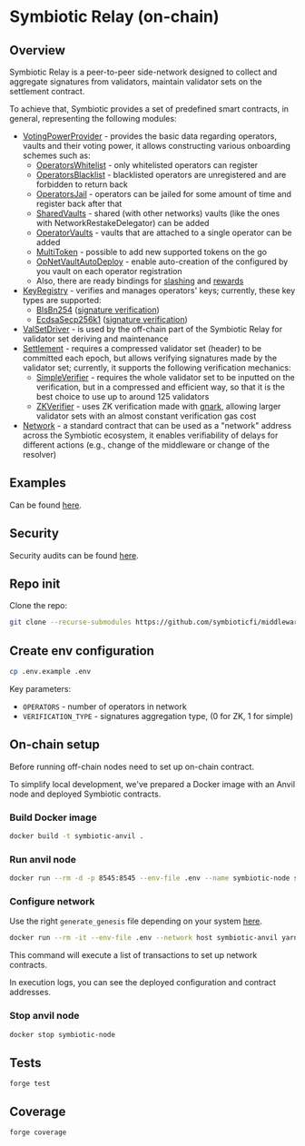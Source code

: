 # Symbiotic Relay (on-chain)

## Overview

Symbiotic Relay is a peer-to-peer side-network designed to collect and aggregate signatures from validators, maintain validator sets on the settlement contract.

To achieve that, Symbiotic provides a set of predefined smart contracts, in general, representing the following modules:

- [VotingPowerProvider](./src/contracts/modules/voting-power/) - provides the basic data regarding operators, vaults and their voting power, it allows constructing various onboarding schemes such as:
  - [OperatorsWhitelist](./src/contracts/modules/voting-power/extensions/OperatorsWhitelist.sol) - only whitelisted operators can register
  - [OperatorsBlacklist](./src/contracts/modules/voting-power/extensions/OperatorsBlacklist.sol) - blacklisted operators are unregistered and are forbidden to return back
  - [OperatorsJail](./src/contracts/modules/voting-power/extensions/OperatorsJail.sol) - operators can be jailed for some amount of time and register back after that
  - [SharedVaults](./src/contracts/modules/voting-power/extensions/SharedVaults.sol) - shared (with other networks) vaults (like the ones with NetworkRestakeDelegator) can be added
  - [OperatorVaults](./src/contracts/modules/voting-power/extensions/OperatorVaults.sol) - vaults that are attached to a single operator can be added
  - [MultiToken](./src/contracts/modules/voting-power/extensions/MultiToken.sol) - possible to add new supported tokens on the go
  - [OpNetVaultAutoDeploy](./src/contracts/modules/voting-power/extensions/OpNetVaultAutoDeploy.sol) - enable auto-creation of the configured by you vault on each operator registration
  - Also, there are ready bindings for [slashing](./src/contracts/modules/voting-power/extensions/BaseSlashing.sol) and [rewards](./src/contracts/modules/voting-power/extensions/BaseRewards.sol)
- [KeyRegistry](./src/contracts/modules/key-registry/) - verifies and manages operators' keys; currently, these key types are supported:
  - [BlsBn254](./src/contracts/libraries/keys/KeyBlsBn254.sol) ([signature verification](./src/contracts/libraries/sigs/SigBlsBn254.sol))
  - [EcdsaSecp256k1](./src/contracts/libraries/keys/KeyEcdsaSecp256k1.sol) ([signature verification](./src/contracts/libraries/sigs/SigEcdsaSecp256k1.sol))
- [ValSetDriver](./src/contracts/modules/valset-driver/) - is used by the off-chain part of the Symbiotic Relay for validator set deriving and maintenance
- [Settlement](./src/contracts/modules/settlement/) - requires a compressed validator set (header) to be committed each epoch, but allows verifying signatures made by the validator set; currently, it supports the following verification mechanics:
  - [SimpleVerifier](./src/contracts/modules/settlement/sig-verifiers/SigVerifierBlsBn254Simple.sol) - requires the whole validator set to be inputted on the verification, but in a compressed and efficient way, so that it is the best choice to use up to around 125 validators
  - [ZKVerifier](./src/contracts/modules/settlement/sig-verifiers/SigVerifierBlsBn254ZK.sol) - uses ZK verification made with [gnark](https://github.com/Consensys/gnark), allowing larger validator sets with an almost constant verification gas cost
- [Network](./src/contracts/modules/network/) - a standard contract that can be used as a "network" address across the Symbiotic ecosystem, it enables verifiability of delays for different actions (e.g., change of the middleware or change of the resolver)

## Examples

Can be found [here](./examples/).

## Security

Security audits can be found [here](./audits).

## Repo init

Clone the repo:

```bash
git clone --recurse-submodules https://github.com/symbioticfi/middleware-sdk.git
```

## Create env configuration

```bash
cp .env.example .env
```

Key parameters:

- `OPERATORS` - number of operators in network
- `VERIFICATION_TYPE` - signatures aggregation type, (0 for ZK, 1 for simple)

## On-chain setup

Before running off-chain nodes need to set up on-chain contract.

To simplify local development, we've prepared a Docker image with an Anvil node and deployed Symbiotic contracts.

### Build Docker image

```bash
docker build -t symbiotic-anvil .
```

### Run anvil node

```bash
docker run --rm -d -p 8545:8545 --env-file .env --name symbiotic-node symbiotic-anvil
```

### Configure network

Use the right `generate_genesis` file depending on your system [here](./script/test/utils/).

```bash
docker run --rm -it --env-file .env --network host symbiotic-anvil yarn deploy:network
```

This command will execute a list of transactions to set up network contracts.

In execution logs, you can see the deployed configuration and contract addresses.

### Stop anvil node

```bash
docker stop symbiotic-node
```

## Tests

```
forge test
```

## Coverage

```
forge coverage
```
